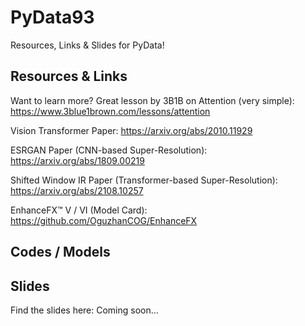 # PyData93
Resources, Links & Slides for PyData!

## Resources & Links

Want to learn more? Great lesson by 3B1B on Attention (very simple):
https://www.3blue1brown.com/lessons/attention

Vision Transformer Paper:
https://arxiv.org/abs/2010.11929

ESRGAN Paper (CNN-based Super-Resolution):
https://arxiv.org/abs/1809.00219

Shifted Window IR Paper (Transformer-based Super-Resolution):
https://arxiv.org/abs/2108.10257

EnhanceFX™ V / VI (Model Card):
https://github.com/OguzhanCOG/EnhanceFX

## Codes / Models



## Slides

Find the slides here: Coming soon...
